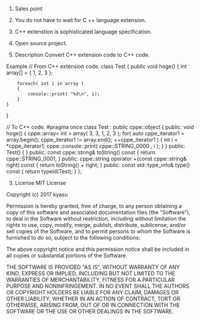 1. Sales point
 1. You do not have to wait for C ++ language extension.
 2. C++ extenstion is sophisticated language specification.
 3. Open source project.
 
2. Description
Convert C++ extension code to C++ code. 

Example
// From C++ extension code.
class Test
{
    public void hoge()
    {
        int array[] = { 1, 2, 3 };

        foreach( int i in array )
        {
            console::print( "%d\n", i);
        }
    }
}

// To C++ code.
#pragma once
class Test : public cppe::object
{
	public: void hoge() 
	{
		cppe::array< int > array( 3, 3, 1, 2, 3 ); 
		for( auto cppe_iterator1 = array.begin(); cppe_iterator1 != array.end(); ++cppe_iterator1 )
		{
			int i = *cppe_iterator1;
			cppe::console::print( cppe::STRING_0000 , i ); 
		}
	}
	public: Test()
	{
	}
	public: const cppe::string& toString() const
	{
		  return cppe::STRING_0001;
	}
	public: cppe::string operator +(const cppe::string& right) const
	{
		  return toString() + right;
	}
	public: const std::type_info& type() const
	{
		  return typeid(Test);
	}
};

3. License
MIT License

Copyright (c) 2017 kyasu

Permission is hereby granted, free of charge, to any person obtaining a copy
of this software and associated documentation files (the "Software"), to deal
in the Software without restriction, including without limitation the rights
to use, copy, modify, merge, publish, distribute, sublicense, and/or sell
copies of the Software, and to permit persons to whom the Software is
furnished to do so, subject to the following conditions:

The above copyright notice and this permission notice shall be included in all
copies or substantial portions of the Software.

THE SOFTWARE IS PROVIDED "AS IS", WITHOUT WARRANTY OF ANY KIND, EXPRESS OR
IMPLIED, INCLUDING BUT NOT LIMITED TO THE WARRANTIES OF MERCHANTABILITY,
FITNESS FOR A PARTICULAR PURPOSE AND NONINFRINGEMENT. IN NO EVENT SHALL THE
AUTHORS OR COPYRIGHT HOLDERS BE LIABLE FOR ANY CLAIM, DAMAGES OR OTHER
LIABILITY, WHETHER IN AN ACTION OF CONTRACT, TORT OR OTHERWISE, ARISING FROM,
OUT OF OR IN CONNECTION WITH THE SOFTWARE OR THE USE OR OTHER DEALINGS IN THE
SOFTWARE.

